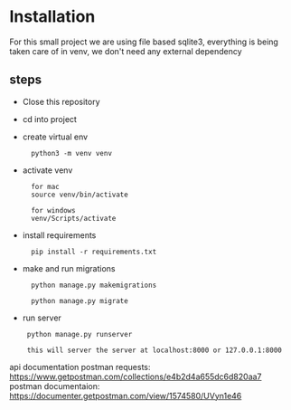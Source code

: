 # Installation

For this small project we are using file based sqlite3, everything is being taken care of in venv, we don't need any external dependency

## steps

- Close this repository
- cd into project
- create virtual env
  ```
    python3 -m venv venv
  ```
 - activate venv
    ```
      for mac
      source venv/bin/activate

      for windows
      venv/Scripts/activate
    ```
 - install requirements
    ```
      pip install -r requirements.txt
    ```
 
 - make and run migrations
    ```
      python manage.py makemigrations

      python manage.py migrate
    ```
  - run server
     ```
      python manage.py runserver
      
      this will server the server at localhost:8000 or 127.0.0.1:8000
     ```
     
  api documentation
  postman requests: https://www.getpostman.com/collections/e4b2d4a655dc6d820aa7
  postman documentaion: https://documenter.getpostman.com/view/1574580/UVyn1e46
